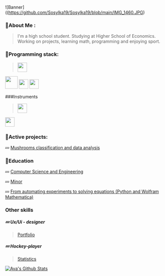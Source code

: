 ![Banner]((https://github.com/Sosylka19/Sosylka19/blob/main/IMG_1460.JPG)

### 🚾About Me :

>I'm a high school student.
Studying at Higher School of Economics. Working on projects, learning math, programming and enjoying sport.

### 🚾Programming stack:

><img src="(https://www.google.com/url?sa=i&url=https%3A%2F%2Fru.wikipedia.org%2Fwiki%2FC%252B%252B&psig=AOvVaw31MXquS-SeOcJbFxWe2LDe&ust=1748806253657000&source=images&cd=vfe&opi=89978449&ved=0CBQQjRxqFwoTCMjG8I25zo0DFQAAAAAdAAAAABAE)" width="30"/>
<img src="https://www.google.com/url?sa=i&url=https%3A%2F%2Fru.wikipedia.org%2Fwiki%2F%25D0%25A4%25D0%25B0%25D0%25B9%25D0%25BB%3AC_Logo.png&psig=AOvVaw1xX-gp4Tt4E6VCiuUSel0e&ust=1748806286917000&source=images&cd=vfe&opi=89978449&ved=0CBQQjRxqFwoTCOCem5-5zo0DFQAAAAAdAAAAABAE" width="40"/>
<img src="https://www.google.com/url?sa=i&url=https%3A%2F%2Ficon-icons.com%2Ficon%2Fpython-logo%2F168886&psig=AOvVaw2aHhA072HgmDRKoI2t1q2_&ust=1748806310848000&source=images&cd=vfe&opi=89978449&ved=0CBQQjRxqFwoTCOi4qKq5zo0DFQAAAAAdAAAAABAp" width="30"/>
<img src="https://www.google.com/url?sa=i&url=https%3A%2F%2Fvariwiki.com%2Findex.php%3Ftitle%3DFile%3AQt_logo.png&psig=AOvVaw3g8ymMo2LeSDFuoFCL-Pg3&ust=1748806333164000&source=images&cd=vfe&opi=89978449&ved=0CBQQjRxqFwoTCPDAwbO5zo0DFQAAAAAdAAAAABAE" width="30"/>

###Instruments
><img src="/Users/aleksandrandreev/Downloads/Git_icon.svg.png" width="30"/>
<img src="/Users/aleksandrandreev/Downloads/97_Docker_logo_logos-512.webp" width="30"/>

### 🚾Active projects:

💤 [Mushrooms classification and data analysis](https://github.com/Spaceboy450/data_analysis_hse)


### 🚾Education

💤 [Computer Science and Engineering](https://www.hse.ru/ba/isct/)

💤 [Minor](https://electives.hse.ru/applied_stat/)

💤  [From automating experiments to solving equations (Python and Wolfram Mathematica)](https://www.hse.ru/edu/courses/925097327)

### Other skills

##### 💤 Ux/Ui - designer
>[Portfolio](https://dprofile.ru/sosylka)

##### 💤 Hockey-player
>[Statistics](https://r-hockey.ru/people/player/583-001-0103927-5)


[![Ava's Github Stats](https://github-readme-stats.vercel.app/api?username=Sosylka19)](https://github.com/anuraghazra/github-readme-stats)


